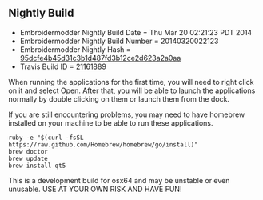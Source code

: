 
Nightly Build
------------------------------

* Embroidermodder Nightly Build Date = Thu Mar 20 02:21:23 PDT 2014
* Embroidermodder Nightly Build Number = 20140320022123
* Embroidermodder Nightly Hash = [95dcfe4b45d31c3b1d487fd3b12ce2d623a2a0aa](https://github.com/Embroidermodder/Embroidermodder/commit/95dcfe4b45d31c3b1d487fd3b12ce2d623a2a0aa)
* Travis Build ID = [21161889](https://travis-ci.org/Embroidermodder/Embroidermodder/builds/21161889)

When running the applications for the first time, you will need to right click on it and select Open.
After that, you will be able to launch the applications normally by double clicking on them or launch them from the dock.

If you are still encountering problems, you may need to have homebrew installed on your machine to be able to run these applications.
```
ruby -e "$(curl -fsSL https://raw.github.com/Homebrew/homebrew/go/install)"
brew doctor
brew update
brew install qt5
```

This is a development build for osx64 and may be unstable or even unusable.
USE AT YOUR OWN RISK AND HAVE FUN!

